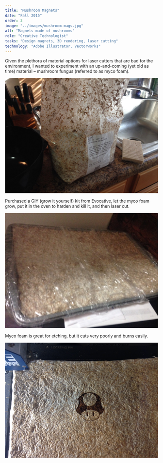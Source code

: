 ```yaml
---
title: "Mushroom Magnets"
date: "Fall 2015"
order: 3
image: "../images/mushroom-mags.jpg"
alt: "Magnets made of mushrooms"
role: "Creative Technologist"
tasks: "Design magnets, 3D rendering, laser cutting"
technology: "Adobe Illustrator, Vectorworks"
---
```


<p class="post-paragraph">
  Given the plethora of material options for laser cutters that are bad for the environment, I wanted to experiment with an up-and-coming (yet old as time) material – mushroom fungus (referred to as myco foam).
</p>

![Bag of myco foam](images/mycofoam-bag.jpg)

<p class="post-paragraph">
Purchased a GIY (grow it yourself) kit from Evocative, let the myco foam grow, put it in the oven to harden and kill it, and then laser cut.
</p>

![Baking sheet of cooked mushrooms](images/baking-sheet.jpg)

<p class="post-paragraph">
Myco foam is great for etching, but it cuts very poorly and burns easily.
</p>

![Laser etched mushroom on mushroom](images/mushroom-uncut.jpg)
